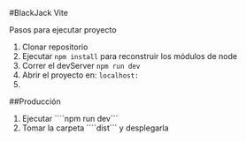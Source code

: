 #BlackJack Vite

Pasos para ejecutar proyecto

1. Clonar repositorio
2. Ejecutar ```npm install``` para reconstruir los módulos de node
3. Correr el devServer ```npm run dev```
4. Abrir el proyecto en: ```localhost:```
5. 

##Producción

1. Ejecutar ````npm run dev```
2. Tomar la carpeta ````dist``` y desplegarla